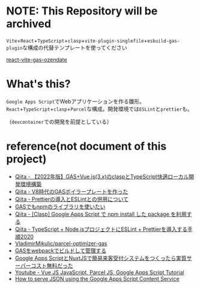 # NOTE: This Repository will be archived

`Vite`+`React`+`TypeScript`+`clasp`+`vite-plugin-singlefile`+`esbuild-gas-plugin`な構成の代替テンプレートを使ってください

[react-vite-gas-ozendate](https://github.com/halllllll/react-vite-gas-ozendate)


# What's this?

`Google Apps Script`でWebアプリケーションを作る雛形。`React`+`TypeScript`+`clasp`+`Parcel`な構成。開発環境では`ESLint`と`prettier`も。


（`devcontainer`での開発を前提としている）


# reference(not document of this project)

- [Qiita - 【2022年版】GAS+Vue.js(3.x)のclaspとTypeScript快適ローカル開発環境構築](https://qiita.com/take_me/items/019478780932fde12144)
- [Qiita - V8時代のGASボイラープレートを作った](https://qiita.com/fossamagna/items/5474eb850e2e47fcb924)
- [Qiita - Prettierの導入とESLintとの併用について](https://qiita.com/yudwig/items/4a75de5b2238106f1bf4)
- [GASでもnpmのライブラリを使いたい](https://www.ykicchan.dev/posts/2020-07-12)
- [Qiita - [Clasp] Google Apps Script で npm install した package を利用する](https://qiita.com/suzukenz/items/dbe13d5f8884752a37f8)
- [Qiita - TypeScript + Node.jsプロジェクトにESLint + Prettierを導入する手順2020](https://qiita.com/notakaos/items/85fd2f5c549f247585b1)
- [VladimirMikulic/parcel-optimizer-gas](https://github.com/VladimirMikulic/parcel-optimizer-gas)
- [GASをwebpackでビルドして管理する](https://kimuson.dev/blog/gas/gas_webpack/)
- [Google Apps ScriptとNuxtJSで簡易来客受付システムをつくったら実質サーバーコスト無料だった](https://uyamazak.hatenablog.com/entry/2021/03/10/095401)
- [Youtube - Vue JS JavaScript, Parcel JS, Google Apps Script Tutorial](https://www.youtube.com/watch?v=k4R7Zm1wook)
- [How to serve JSON using the Google Apps Script Content Service](https://jeffreyeverhart.com/2016/04/14/how-to-serve-json-using-the-google-apps-script-content-service/)
